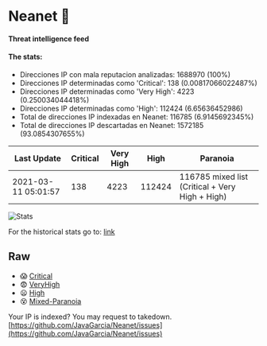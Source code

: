 # Neanet :hocho:
#### Threat intelligence feed
#### The stats:

- Direcciones IP con mala reputacion analizadas: 1688970 (100%)
- Direcciones IP determinadas como 'Critical':  138 (0.00817066022487%)
- Direcciones IP determinadas como 'Very High':  4223 (0.250034044418%)
- Direcciones IP determinadas como 'High':  112424 (6.65636452986)
- Total de direcciones IP indexadas en Neanet:  116785 (6.9145692345%)
- Total de direcciones IP descartadas en Neanet:  1572185 (93.0854307655%)

| Last Update | Critical | Very High | High | Paranoia |
| --- | --- | --- | --- | --- |
| 2021-03-11 05:01:57 | 138 | 4223 | 112424 | 116785 mixed list (Critical + Very High + High)|

![Stats](https://docs.google.com/spreadsheets/d/e/2PACX-1vSnaNMIXVabIpDJjufMlzH7poXnshF3mgd8Is1g9ytUEzVsP5my4Trn8f-xkoLLQ38xpL3HtmUexLo6/pubchart?oid=501124687&format=image)

For the historical stats go to: [link](/stats.csv)
## Raw
- :scream: [Critical](https://raw.githubusercontent.com/JavaGarcia/Neanet/master/blacklists/neanet_critical.txt)
- :fearful: [VeryHigh](https://raw.githubusercontent.com/JavaGarcia/Neanet/master/blacklists/neanet_veryHigh.txtt)
- :frowning: [High](https://raw.githubusercontent.com/JavaGarcia/Neanet/master/blacklists/neanet_high.txt)
- :dizzy_face: [Mixed-Paranoia](https://raw.githubusercontent.com/JavaGarcia/Neanet/master/blacklists/neanet_all.txt)


Your IP is indexed? You may request to takedown. [https://github.com/JavaGarcia/Neanet/issues](https://github.com/JavaGarcia/Neanet/issues)










































































































































































































































































































































































































































































































































































































































































































































































































































































































































































































































































































































































































































































































































































































































































































































































































































































































































































































































































































































































































































































































































































































































































































































































































































































































































































































































































































































































































































































































































































































































































































































































































































































































































































































































































































































































































































































































































































































































































































































































































































































































































































































































































































































































































































































































































































































































































































































































































































































































































































